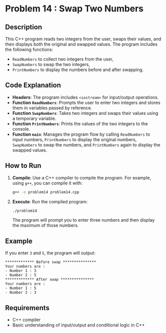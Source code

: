 
# Problem 14 : Swap Two Numbers

## Description
This C++ program reads two integers from the user, swaps their values, and then displays both the original and swapped values. The program includes the following functions:
- `ReadNumbers` to collect two integers from the user,
- `SwapNumbers` to swap the two integers,
- `PrintNumbers` to display the numbers before and after swapping.

## Code Explanation

- **Headers**: The program includes `<iostream>` for input/output operations.
- **Function `ReadNumbers`**: Prompts the user to enter two integers and stores them in variables passed by reference.
- **Function `SwapNumbers`**: Takes two integers and swaps their values using a temporary variable.
- **Function `PrintNumbers`**: Prints the values of the two integers to the console.
- **Function `main`**: Manages the program flow by calling `ReadNumbers` to input numbers, `PrintNumbers` to display the original numbers, `SwapNumbers` to swap the numbers, and `PrintNumbers` again to display the swapped values.

## How to Run

1. **Compile**: Use a C++ compiler to compile the program. For example, using `g++`, you can compile it with:
   ```bash
   g++ -o problem14 problem14.cpp
   ```
2. **Execute**: Run the compiled program:
   ```bash
   ./problem14
   ```

   The program will prompt you to enter three numbers and then display the maximum of those numbers.

## Example

If you enter `3` and `5`, the program will output:
```
************* Before swap ***************
Your numbers are :
- Number 1 : 3
- Number 2 : 5
************* After swap ***************
Your numbers are :
- Number 1 : 5
- Number 2 : 3
```

## Requirements
- C++ compiler
- Basic understanding of input/output and conditional logic in C++

